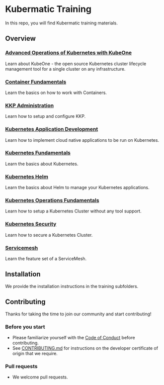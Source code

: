 # Kubermatic Training

In this repo, you will find Kubermatic training materials. 

## Overview

### [Advanced Operations of Kubernetes with KubeOne](advanced_operations_of_kubernetes_with_kubeone/README.md)
Learn about KubeOne - the open source Kubernetes cluster lifecycle management tool for a single cluster on any infrastructure.

### [Container Fundamentals](container_fundamentals/README.md)
Learn the basics on how to work with Containers.

### [KKP Administration](kkp_administration/README.md)
Learn how to setup and configure KKP.

### [Kubernetes Application Development](kubernetes_application_development/README.md)
Learn how to implement cloud native applications to be run on Kubernetes.

### [Kubernetes Fundamentals](kubernetes_fundamentals/README.md)
Learn the basics about Kubernetes.

### [Kubernetes Helm](kubernetes_helm/README.md)
Learn the basics about Helm to manage your Kubernetes applications. 

### [Kubernetes Operations Fundamentals](kubernetes_operations_fundamentals/README.md)
Learn how to setup a Kubernetes Cluster without any tool support.

### [Kubernetes Security](kubernetes_security/README.md)
Learn how to secure a Kubernetes Cluster.

### [Servicemesh](servicemesh/README.md)
Learn the feature set of a ServiceMesh.

## Installation

We provide the installation instructions in the training subfolders. 

## Contributing

Thanks for taking the time to join our community and start contributing!

### Before you start

* Please familiarize yourself with the [Code of Conduct][4] before contributing.
* See [CONTRIBUTING.md][2] for instructions on the developer certificate of origin that we require.

### Pull requests

* We welcome pull requests.

[2]: https://github.com/kubermatic-labs/trainings/blob/master/CONTRIBUTING.md
[4]: https://github.com/kubermatic-labs/trainings/blob/master/CODE_OF_CONDUCT.md

